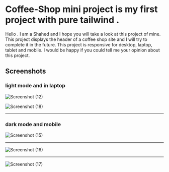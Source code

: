 # Coffee-Shop mini project is my first project with pure tailwind . 
Hello . I am a Shahed and I hope you will take a look at this project of mine.
This project displays the header of a coffee shop site and I will try to complete it in the future.
This project is responsive for desktop, laptop, tablet and mobile.
I would be happy if you could tell me your opinion about this project.


## Screenshots

### light mode and in laptop
![Screenshot (12)](https://github.com/Shahed-Forooghi/coffee-shop/assets/157359997/791a1cac-92de-483c-9a9e-6e62e810cde7)

![Screenshot (18)](https://github.com/Shahed-Forooghi/coffee-shop/assets/157359997/5e4b76db-6393-45a4-af7e-86d1ad1bf4cd)

---
### dark mode and mobile
![Screenshot (15)](https://github.com/Shahed-Forooghi/coffee-shop/assets/157359997/56371fc8-06f9-4e83-a716-adbdb335e8f9)

---
![Screenshot (16)](https://github.com/Shahed-Forooghi/coffee-shop/assets/157359997/4fb362b4-6ae5-4804-871a-9beae154c306)

---

![Screenshot (17)](https://github.com/Shahed-Forooghi/coffee-shop/assets/157359997/1afab15e-834a-4771-89d6-3a35510df766)








